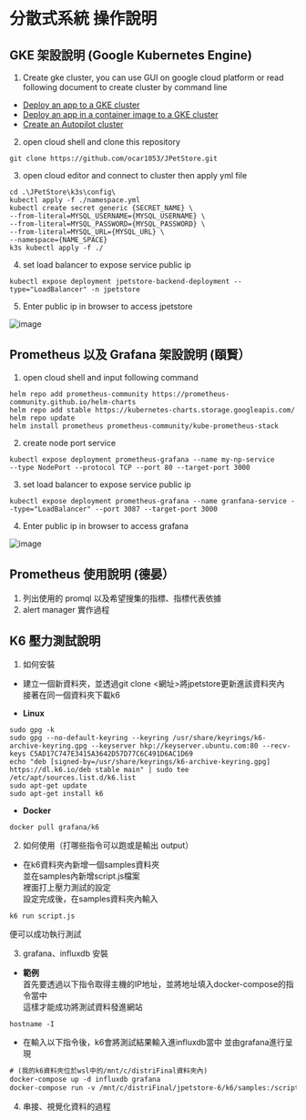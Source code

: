 # 分散式系統 操作說明

## GKE 架設說明 (Google Kubernetes Engine)
1. Create gke cluster, you can use GUI on google cloud platform or read following document to create cluster by command line

- [Deploy an app to a GKE cluster](https://cloud.google.com/kubernetes-engine/docs/deploy-app-cluster#create_cluster)
- [Deploy an app in a container image to a GKE cluster](https://cloud.google.com/kubernetes-engine/docs/quickstarts/deploy-app-container-image)
- [Create an Autopilot cluster](https://cloud.google.com/kubernetes-engine/docs/how-to/creating-an-autopilot-cluster)

2. open cloud shell and clone this repository
```
git clone https://github.com/ocar1053/JPetStore.git
```
3. open cloud editor and connect to cluster then apply yml file
```
cd .\JPetStore\k3s\config\
kubectl apply -f ./namespace.yml
kubectl create secret generic {SECRET_NAME} \
--from-literal=MYSQL_USERNAME={MYSQL_USERNAME} \
--from-literal=MYSQL_PASSWORD={MYSQL_PASSWORD} \
--from-literal=MYSQL_URL={MYSQL_URL} \
--namespace={NAME_SPACE}
k3s kubectl apply -f ./ 

```
4. set load balancer to expose service public ip
```
kubectl expose deployment jpetstore-backend-deployment --type="LoadBalancer" -n jpetstore
```
5. Enter public ip in browser to access jpetstore

![image](https://github.com/ocar1053/JPetStore/assets/64206644/6ecac045-92fb-4573-a93f-0a39d3d381e7)


## Prometheus 以及 Grafana 架設說明 (頤賢）

1. open cloud shell and input following command
```
helm repo add prometheus-community https://prometheus-community.github.io/helm-charts
helm repo add stable https://kubernetes-charts.storage.googleapis.com/
helm repo update
helm install prometheus prometheus-community/kube-prometheus-stack
```
2. create node port service
```
kubectl expose deployment prometheus-grafana --name my-np-service     --type NodePort --protocol TCP --port 80 --target-port 3000
```
3. set load balancer to expose service public ip
```
kubectl expose deployment prometheus-grafana --name granfana-service --type="LoadBalancer" --port 3087 --target-port 3000
```

4. Enter public ip in browser to access grafana

![image](https://github.com/ocar1053/JPetStore/assets/64206644/c3b253f5-90ac-4a51-a325-157e416445ef)



## Prometheus 使用說明 (德晏）
1. 列出使用的 promql 以及希望搜集的指標、指標代表依據
2. alert manager 實作過程

## K6 壓力測試說明
1. 如何安裝

* 建立一個新資料夾，並透過git clone <網址>將jpetstore更新進該資料夾內 \
接著在同一個資料夾下載k6

* **Linux**

```
sudo gpg -k
sudo gpg --no-default-keyring --keyring /usr/share/keyrings/k6-archive-keyring.gpg --keyserver hkp://keyserver.ubuntu.com:80 --recv-keys C5AD17C747E3415A3642D57D77C6C491D6AC1D69
echo "deb [signed-by=/usr/share/keyrings/k6-archive-keyring.gpg] https://dl.k6.io/deb stable main" | sudo tee /etc/apt/sources.list.d/k6.list
sudo apt-get update
sudo apt-get install k6
```

* **Docker**
```
docker pull grafana/k6
```

2. 如何使用（打哪些指令可以跑或是輸出 output）

* 在k6資料夾內新增一個samples資料夾 \
並在samples內新增script.js檔案 \
裡面打上壓力測試的設定 \
設定完成後，在samples資料夾內輸入
```
k6 run script.js
```
便可以成功執行測試

3. grafana、influxdb 安裝

* **範例** \
首先要透過以下指令取得主機的IP地址，並將地址填入docker-compose的指令當中 \
這樣才能成功將測試資料發進網站
```
hostname -I
```
* 在輸入以下指令後，k6會將測試結果輸入進influxdb當中 並由grafana進行呈現
``` diff
# (我的k6資料夾位於wsl中的/mnt/c/distriFinal資料夾內)
docker-compose up -d influxdb grafana
docker-compose run -v /mnt/c/distriFinal/jpetstore-6/k6/samples:/scripts/samples k6 run -e JPETSTORE_IP=<自己的主機IP> /scripts/samples/script.js
```

4. 串接、視覺化資料的過程

